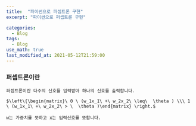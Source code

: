```yaml
---
title:  "파이썬으로 퍼셉트론 구현"
excerpt: "파이썬으로 퍼셉트론 구현"

categories:
  - Blog
tags:
  - Blog
use_math: true
last_modified_at: 2021-05-12T21:59:00
---
```



### 퍼셉트론이란


    퍼셉트론이란 다수의 신호를 입력받아 하나의 신호를 출력합니다.

    $\left\{\begin{matrix}\ 0 \ (w_1x_1\ +\ w_2x_2\ \leq\  \theta ) \\\ 1 \ (w_1x_1\ +\ w_2x_2\ > \  \theta )\end{matrix} \right.$

    w는 가중치를 뜻하고 x는 입력신호를 뜻합니다.




